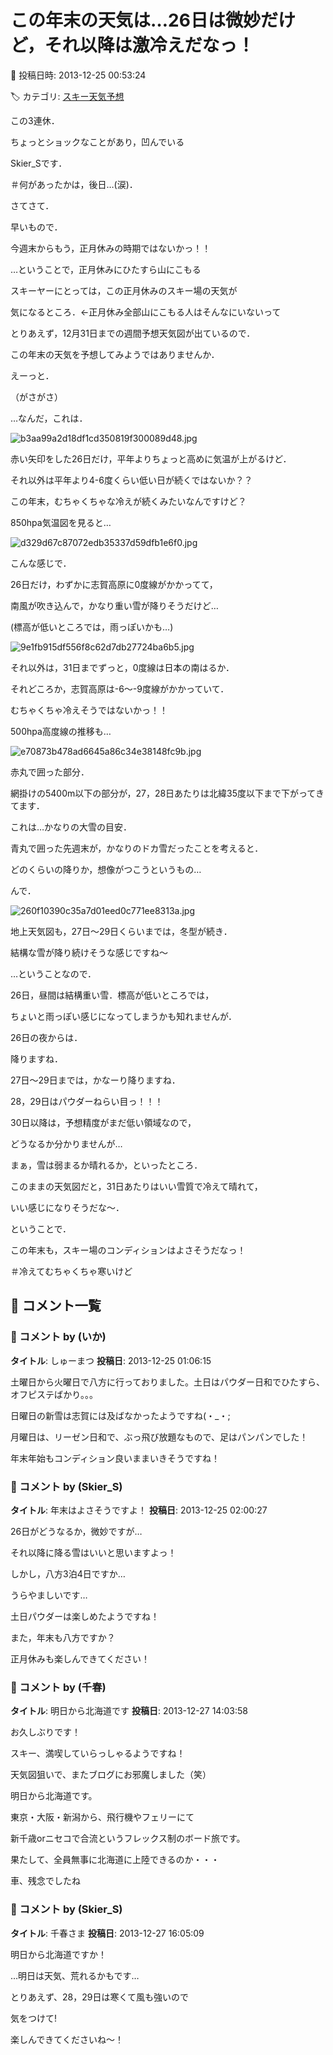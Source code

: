 # この年末の天気は…26日は微妙だけど，それ以降は激冷えだなっ！

📅 投稿日時: 2013-12-25 00:53:24

🏷️ カテゴリ: [スキー天気予想](c6554f5c3c106093b511a8daae23757e8.md)

この3連休．


ちょっとショックなことがあり，凹んでいる


Skier_Sです．


＃何があったかは，後日…(涙)．





さてさて．


早いもので．


今週末からもう，正月休みの時期ではないかっ！！





…ということで，正月休みにひたすら山にこもる


スキーヤーにとっては，この正月休みのスキー場の天気が


気になるところ．←正月休み全部山にこもる人はそんなにいないって








とりあえず，12月31日までの週間予想天気図が出ているので．


この年末の天気を予想してみようではありませんか．





えーっと．


（がさがさ）


…なんだ，これは．




![b3aa99a2d18df1cd350819f300089d48.jpg](images/b3aa99a2d18df1cd350819f300089d48.jpg)




赤い矢印をした26日だけ，平年よりちょっと高めに気温が上がるけど．


それ以外は平年より4-6度くらい低い日が続くではないか？？


この年末，むちゃくちゃな冷えが続くみたいなんですけど？





850hpa気温図を見ると…




![d329d67c87072edb35337d59dfb1e6f0.jpg](images/d329d67c87072edb35337d59dfb1e6f0.jpg)




こんな感じで．


26日だけ，わずかに志賀高原に0度線がかかってて，


南風が吹き込んで，かなり重い雪が降りそうだけど…


(標高が低いところでは，雨っぽいかも…)




![9e1fb915df556f8c62d7db27724ba6b5.jpg](images/9e1fb915df556f8c62d7db27724ba6b5.jpg)




それ以外は，31日までずっと，0度線は日本の南はるか．


それどころか，志賀高原は-6～-9度線がかかっていて．


むちゃくちゃ冷えそうではないかっ！！





500hpa高度線の推移も…




![e70873b478ad6645a86c34e38148fc9b.jpg](images/e70873b478ad6645a86c34e38148fc9b.jpg)




赤丸で囲った部分．


網掛けの5400m以下の部分が，27，28日あたりは北緯35度以下まで下がってきてます．


これは…かなりの大雪の目安．


青丸で囲った先週末が，かなりのドカ雪だったことを考えると．


どのくらいの降りか，想像がつこうというもの…





んで．




![260f10390c35a7d01eed0c771ee8313a.jpg](images/260f10390c35a7d01eed0c771ee8313a.jpg)




地上天気図も，27日～29日くらいまでは，冬型が続き．


結構な雪が降り続けそうな感じですね～





…ということなので．


26日，昼間は結構重い雪．標高が低いところでは，


ちょいと雨っぽい感じになってしまうかも知れませんが．


26日の夜からは．


降りますね．


27日～29日までは，かなーり降りますね．





28，29日はパウダーねらい目っ！！！





30日以降は，予想精度がまだ低い領域なので，


どうなるか分かりませんが…


まぁ，雪は弱まるか晴れるか，といったところ．


このままの天気図だと，31日あたりはいい雪質で冷えて晴れて，


いい感じになりそうだな～．





ということで．


この年末も，スキー場のコンディションはよさそうだなっ！


＃冷えてむちゃくちゃ寒いけど

## 💬 コメント一覧

### 💬 コメント by (いか)
**タイトル**: しゅーまつ
**投稿日**: 2013-12-25 01:06:15

土曜日から火曜日で八方に行っておりました。土日はパウダー日和でひたすら、オフピステばかり。。。

日曜日の新雪は志賀には及ばなかったようですね(・_・;

月曜日は、リーゼン日和で、ぶっ飛び放題なもので、足はパンパンでした！



年末年始もコンディション良いままいきそうですね！

### 💬 コメント by (Skier_S)
**タイトル**: 年末はよさそうですよ！
**投稿日**: 2013-12-25 02:00:27

26日がどうなるか，微妙ですが…

それ以降に降る雪はいいと思いますよっ！



しかし，八方3泊4日ですか…

うらやましいです…

土日パウダーは楽しめたようですね！



また，年末も八方ですか？

正月休みも楽しんできてください！

### 💬 コメント by (千春)
**タイトル**: 明日から北海道です
**投稿日**: 2013-12-27 14:03:58

お久しぶりです！

スキー、満喫していらっしゃるようですね！

天気図狙いで、またブログにお邪魔しました（笑）



明日から北海道です。

東京・大阪・新潟から、飛行機やフェリーにて

新千歳orニセコで合流というフレックス制のボード旅です。

果たして、全員無事に北海道に上陸できるのか・・・



車、残念でしたね

### 💬 コメント by (Skier_S)
**タイトル**: 千春さま
**投稿日**: 2013-12-27 16:05:09

明日から北海道ですか！

…明日は天気、荒れるかもです…

とりあえず、28，29日は寒くて風も強いので

気をつけて!

楽しんできてくださいね～！


